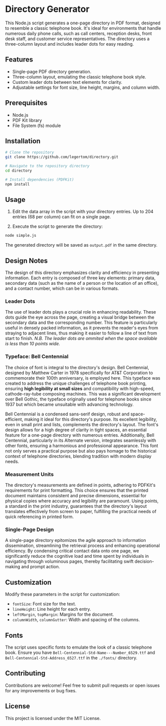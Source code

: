 # Directory Generator
This Node.js script generates a one-page directory in PDF format, designed to resemble a classic telephone book. It's ideal for environments that handle numerous daily phone calls, such as call centers, reception desks, front desk staff, and customer service representatives. The directory uses a three-column layout and includes leader dots for easy reading.

## Features
- Single-page PDF directory generation.
- Three-column layout, emulating the classic telephone book style.
- Custom leader dots between text elements for clarity.
- Adjustable settings for font size, line height, margins, and column width.
## Prerequisites
- Node.js
- PDF Kit library
- File System (fs) module
## Installation

```bash
# Clone the repository
git clone https://github.com/legertom/directory.git

# Navigate to the repository directory
cd directory

# Install dependencies (PDFKit)
npm install
```

## Usage 
1. Edit the data array in the script with your directory entries. Up to 204 entries (68 per column) can fit on a single page. 

1. Execute the script to generate the directory:
```bash
node simple.js
```
The generated directory will be saved as `output.pdf` in the same directory.

## Design Notes
The design of this directory emphasizes clarity and efficiency in presenting information. Each entry is composed of three key elements: primary data, secondary data (such as the name of a person or the location of an office), and a contact number, which can be in various formats. 

### Leader Dots
The use of leader dots plays a crucial role in enhancing readability. These dots guide the eye across the page, creating a visual bridge between the secondary data and the corresponding number. This feature is particularly useful in densely packed information, as it prevents the reader's eyes from straying to adjacent lines, thus making it easier to follow a line of text from start to finish. _N.B. The leader dots are ommited when the space available is less than 10 points wide._

### Typeface: Bell Centennial
The choice of font is integral to the directory's design. Bell Centennial, designed by Matthew Carter in 1978 specifically for AT&T Corporation to commemorate their 100th anniversary, is employed here. This typeface was created to address the unique challenges of telephone book printing, ensuring __high legibility at small sizes__ and compatibility with high-speed, cathode-ray-tube composing machines. This was a significant development over Bell Gothic, the typeface originally used for telephone books since 1937 but which became unsuitable with advancing technology.

Bell Centennial is a condensed sans-serif design, robust and space-efficient, making it ideal for this directory's purpose. Its excellent legibility, even in small print and lists, complements the directory's layout. The font's design allows for a high degree of clarity in tight spaces, an essential feature for a one-page directory with numerous entries. Additionally, Bell Centennial, particularly in its Alternate version, integrates seamlessly with other fonts, ensuring a harmonious and professional appearance. This font not only serves a practical purpose but also pays homage to the historical context of telephone directories, blending tradition with modern display needs.

### Measurement Units
The directory's measurements are defined in points, adhering to PDFKit's requirements for print formatting. This choice ensures that the printed document maintains consistent and precise dimensions, essential for physical copies where accuracy and legibility are paramount. Using points, a standard in the print industry, guarantees that the directory's layout translates effectively from screen to paper, fulfilling the practical needs of quick referencing in printed form.

### Single-Page Design
A single-page directory epitomizes the agile approach to information dissemination, streamlining the retrieval process and enhancing operational efficiency. By condensing critical contact data onto one page, we significantly reduce the cognitive load and time spent by individuals in navigating through voluminous pages, thereby facilitating swift decision-making and prompt action. 

## Customization
Modify these parameters in the script for customization:

* `fontSize`: Font size for the text.
* `lineHeight`: Line height for each entry.
* `leftMargin`, `topMargin`: Margins for the document.
* `columnWidth`, `columnGutter`: Width and spacing of the columns.

## Fonts
The script uses specific fonts to emulate the look of a classic telephone book. Ensure you have `Bell-Centennial-Std-Name---Number_6529.ttf` and `Bell-Centennial-Std-Address_6527.ttf` in the `./fonts/` directory.

## Contributing
Contributions are welcome! Feel free to submit pull requests or open issues for any improvements or bug fixes.

## License
This project is licensed under the MIT License.


